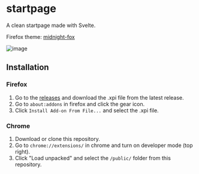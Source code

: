 # startpage

A clean startpage made with Svelte.

Firefox theme: [midnight-fox](https://github.com/refact0r/midnight-fox)

![image](https://user-images.githubusercontent.com/34758569/175849081-3446f3b0-4363-4541-b603-fb15a7ecc66d.png)

## Installation

### Firefox

1. Go to the [releases](https://github.com/refact0r/startpage/releases) and download the .xpi file from the latest release.
2. Go to `about:addons` in firefox and click the gear icon.
3. Click `Install Add-on From File...` and select the .xpi file.

### Chrome

1. Download or clone this repository.
2. Go to `chrome://extensions/` in chrome and turn on developer mode (top right).
3. Click "Load unpacked" and select the `/public/` folder from this repository.

